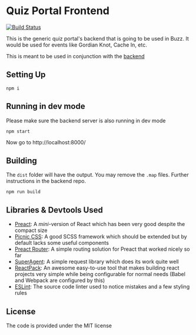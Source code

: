 # Quiz Portal Frontend

[![Build Status](https://travis-ci.org/felicity-buzz-2k16/quiz-portal-frontend.svg?branch=master)](https://travis-ci.org/felicity-buzz-2k16/quiz-portal-frontend)

This is the generic quiz portal's backend that is going to be used in Buzz. It would be used for events like Gordian Knot, Cache In, etc.

This is meant to be used in conjunction with the [backend](https://github.com/felicity-buzz-2k16/quiz-portal-backend)

## Setting Up
```
npm i
```

## Running in dev mode
Please make sure the backend server is also running in dev mode
```
npm start
```
Now go to http://localhost:8000/

## Building
The `dist` folder will have the output. You may remove the `.map` files. Further instructions in the backend repo.
```
npm run build
```

## Libraries & Devtools Used
- [Preact](https://preactjs.com/): A *mini*-version of React which has been very good despite the compact size
- [Picnic CSS](http://picnicss.com/): A good SCSS framework which should be extended but by default lacks some useful components
- [Preact Router](https://github.com/developit/preact-router): A simple routing solution for Preact that worked nicely so far
- [SuperAgent](http://visionmedia.github.io/superagent/): A simple request library which does its work quite well
- [ReactPack](https://github.com/olahol/reactpack): An awesome easy-to-use tool that makes building react projects very simple while being configurable for normal needs (Babel and Webpack are configured by this)
- [ESLint](http://www.eslint.org/): The source code linter used to notice mistakes and a few styling rules

## License
The code is provided under the MIT license
